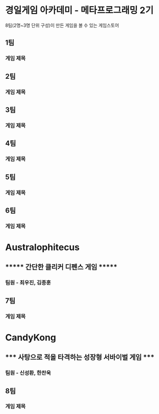 # 경일게임 아카데미 - 메타프로그래밍 2기

8팀(2명~3명 단위 구성)이 만든 게임을 볼 수 있는 게임스토어

## 1팀
### 게임 제목
## 2팀
### 게임 제목
## 3팀
### 게임 제목
## 4팀
### 게임 제목
## 5팀
### 게임 제목
## 6팀
### 게임 제목
# Australophitecus
## ***** 간단한 클리커 디펜스 게임 *****
### 팀원 - 최우진, 김종훈
## 7팀
### 게임 제목
# CandyKong
## *** 사탕으로 적을 타격하는 성장형 서바이벌 게임 *** 
### 팀원 - 신성환, 한찬욱
## 8팀
### 게임 제목
